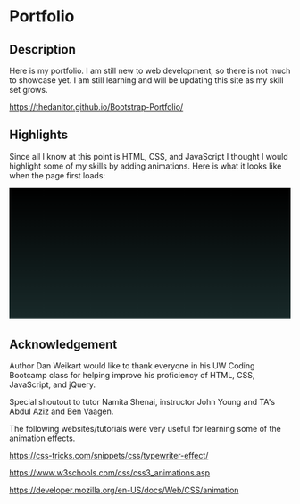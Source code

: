 # Portfolio

## Description

Here is my portfolio. I am still new to web development, so there is not much to showcase yet. I am still learning and will be updating this site as my skill set grows.

https://thedanitor.github.io/Bootstrap-Portfolio/

## Highlights

Since all I know at this point is HTML, CSS, and JavaScript I thought I would highlight some of my skills by adding animations. Here is what it looks like when the page first loads:

![Initial page load](assets/demo/pageRefresh.gif)





## Acknowledgement

Author Dan Weikart would like to thank everyone in his UW Coding Bootcamp class for helping improve his proficiency of HTML, CSS, JavaScript, and jQuery.

Special shoutout to tutor Namita Shenai, instructor John Young and TA's Abdul Aziz and Ben Vaagen.

The following websites/tutorials were very useful for learning some of the animation effects. 

https://css-tricks.com/snippets/css/typewriter-effect/

https://www.w3schools.com/css/css3_animations.asp

https://developer.mozilla.org/en-US/docs/Web/CSS/animation